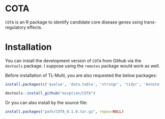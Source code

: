 # COTA

`COTA` is an R package to identify candidate core disease genes ssing trans-regulatory effects.

# Installation


You can install the development version of
`COTA` from Github via the `devtools` package. I suppose using
the `remotes` package would work as well.

Before installation of TL-Multi, you are also requested the below packages:
``` r
install.packages(c('qvalue', 'data.table', 'stringr', 'tidyr', 'AnnotationDbi', 'org.Hs.eg.db', 'ggplot2', 'igraph', 'VennDiagram', 'biomaRt', 'plyr', 'dplyr'), dependencies=TRUE)

```

``` r
devtools::install_github("mxxptian/COTA")
```
Or you can also install by the source file:

``` r
install.packages("path/COTA_0.1.0.tar.gz", repos=NULL)
```

